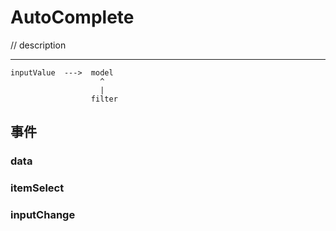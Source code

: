 # AutoComplete

// description

---


    inputValue  --->  model
                        ^
                        |
                      filter
                        

                        


## 事件

### data

### itemSelect

### inputChange
